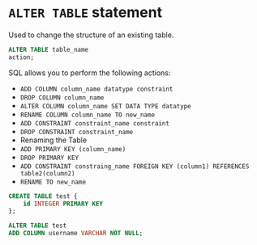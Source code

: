 # `ALTER TABLE` statement
Used to change the structure of an existing table.
```SQL
ALTER TABLE table_name
action;
```

SQL allows you to perform the following actions:
- `ADD COLUMN column_name datatype constraint`
- `DROP COLUMN column_name`
- `ALTER COLUMN column_name SET DATA TYPE datatype`
- `RENAME COLUMN column_name TO new_name `
- `ADD CONSTRAINT constraint_name constraint`
- `DROP CONSTRAINT constraint_name`
- Renaming the Table
- `ADD PRIMARY KEY (column_name)`
- `DROP PRIMARY KEY`
- `ADD CONSTRAINT constraing_name FOREIGN KEY (column1) REFERENCES table2(column2)`
- `RENAME TO new_name`
```SQL
CREATE TABLE test {
	id INTEGER PRIMARY KEY
};

ALTER TABLE test
ADD COLUMN username VARCHAR NOT NULL;
```